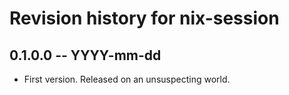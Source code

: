 # Revision history for nix-session

## 0.1.0.0 -- YYYY-mm-dd

* First version. Released on an unsuspecting world.
